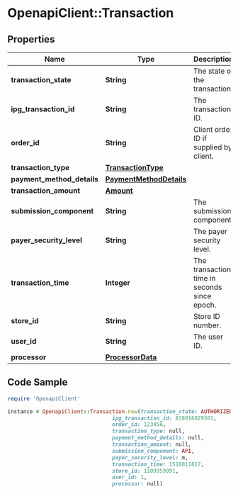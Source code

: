 # OpenapiClient::Transaction

## Properties

Name | Type | Description | Notes
------------ | ------------- | ------------- | -------------
**transaction_state** | **String** | The state of the transaction. | [optional] 
**ipg_transaction_id** | **String** | The transaction ID. | [optional] 
**order_id** | **String** | Client order ID if supplied by client. | [optional] 
**transaction_type** | [**TransactionType**](TransactionType.md) |  | [optional] 
**payment_method_details** | [**PaymentMethodDetails**](PaymentMethodDetails.md) |  | [optional] 
**transaction_amount** | [**Amount**](Amount.md) |  | [optional] 
**submission_component** | **String** | The submission component. | [optional] 
**payer_security_level** | **String** | The payer security level. | [optional] 
**transaction_time** | **Integer** | The transaction time in seconds since epoch. | [optional] 
**store_id** | **String** | Store ID number. | [optional] 
**user_id** | **String** | The user ID. | [optional] 
**processor** | [**ProcessorData**](ProcessorData.md) |  | [optional] 

## Code Sample

```ruby
require 'OpenapiClient'

instance = OpenapiClient::Transaction.new(transaction_state: AUTHORIZED,
                                 ipg_transaction_id: 838916029301,
                                 order_id: 123456,
                                 transaction_type: null,
                                 payment_method_details: null,
                                 transaction_amount: null,
                                 submission_component: API,
                                 payer_security_level: m,
                                 transaction_time: 1518811817,
                                 store_id: 1109959991,
                                 user_id: 1,
                                 processor: null)
```


